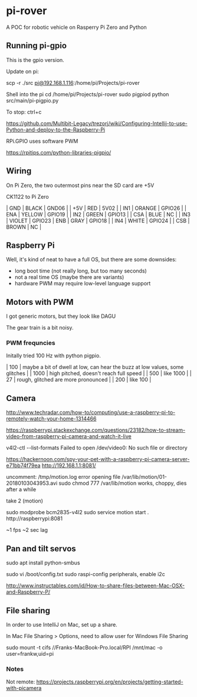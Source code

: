# pi-rover

A POC for robotic vehicle on Rasperry Pi Zero and Python

## Running pi-gpio
This is the gpio version.

Update on pi:

scp -r ./src pi@192.168.1.116:/home/pi/Projects/pi-rover

Shell into the pi
cd /home/pi/Projects/pi-rover
sudo pigpiod
python src/main/pi-pigpio.py

To stop: ctrl+c

https://github.com/Multibit-Legacy/trezorj/wiki/Configuring-Intellij-to-use-Python-and-deploy-to-the-Raspberry-Pi

RPi.GPIO uses software PWM

https://rpitips.com/python-libraries-pigpio/

## Wiring
On Pi Zero, the two outermost pins near the SD card are +5V

CK1122 to Pi Zero

| GND | BLACK  | GND06  |
| +5V | RED    | 5V02   |
| IN1 | ORANGE | GPIO26 |
| ENA | YELLOW | GPIO19 |
| IN2 | GREEN  | GPIO13 |
| CSA | BLUE   | NC     |
| IN3 | VIOLET | GPIO23
| ENB | GRAY   | GPIO18 |
| IN4 | WHITE  | GPIO24 |
| CSB | BROWN  | NC     |

## Raspberry Pi
Well, it's kind of neat to have a full OS, but there are some downsides:

- long boot time (not really long, but too many seconds)
- not a real time OS (maybe there are variants)
- hardware PWM may require low-level language support

## Motors with PWM
I got generic motors, but they look like DAGU

The gear train is a bit noisy.

### PWM frequncies
Initally tried 100 Hz with python pigpio.

| 100 | maybe a bit of dwell at low, can hear the buzz at low values, some glitches |
| 1000 | high pitched, doesn't reach full speed |
| 500 | like 1000 |
| 27 | rough, glitched are more pronounced |
| 200 | like 100 |

## Camera

http://www.techradar.com/how-to/computing/use-a-raspberry-pi-to-remotely-watch-your-home-1314466

https://raspberrypi.stackexchange.com/questions/23182/how-to-stream-video-from-raspberry-pi-camera-and-watch-it-live

v4l2-ctl --list-formats
Failed to open /dev/video0: No such file or directory

https://hackernoon.com/spy-your-pet-with-a-raspberry-pi-camera-server-e71bb74f79ea
http://192.168.1.1:8081/

uncomment:
/tmp/motion.log
error opening file /var/lib/motion/01-20180103043953.avi 
sudo chmod 777 /var/lib/motion
works, choppy, dies after a while

take 2 (motion)

sudo modprobe bcm2835-v4l2
sudo service motion start .
http://raspberrypi:8081

~1 fps
~2 sec lag

## Pan and tilt servos
sudo apt install python-smbus

sudo vi /boot/config.txt
sudo raspi-config
peripherals, enable i2c

http://www.instructables.com/id/How-to-share-files-between-Mac-OSX-and-Raspberry-P/

## File sharing
In order to use IntelliJ on Mac, set up a share.

In Mac File Sharing > Options, need to allow user for Windows File Sharing

sudo mount -t cifs //Franks-MacBook-Pro.local/RPI /mnt/mac -o user=frankw,uid=pi

### Notes

Not remote: https://projects.raspberrypi.org/en/projects/getting-started-with-picamera
